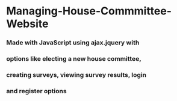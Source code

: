 # Managing-House-Commmittee-Website
### Made with JavaScript using ajax.jquery with
### options like electing a new house committee,
### creating surveys, viewing survey results, login
### and register options
